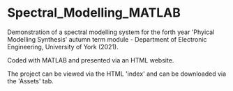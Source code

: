 # Spectral_Modelling_MATLAB

Demonstration of a spectral modelling system for the forth year 'Phyical Modelling Synthesis' autumn term module - Department of Electronic Engineering, University of York (2021).

Coded with MATLAB and presented via an HTML website.

The project can be viewed via the HTML 'index' and can be downloaded via the 'Assets' tab.
